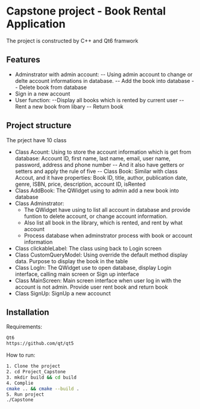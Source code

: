 # Capstone project - Book Rental Application
The project is constructed by C++ and Qt6 framwork

## Features
 - Adminstrator with admin account:
 -- Using admin account to change or delte account informations in database.
 -- Add the book into database
 -- Delete book from database
 - Sign in a new account
 - User function:
  --Display all books which is rented by current user
  -- Rent a new book from libary
  -- Return book

## Project structure
The prject have 10 class
- Class Acount: Using to store the account information which is get from database: Account ID, first name, last name, email, user name, password, address and phone number
-- And it also have getters or setters and apply the rule of five
-- Class Book: Similar with class Accout, and it have properties: Book ID, title, author, publication date, genre, ISBN, price, description, account ID, isRented
- Class AddBook: The QWidget using to admin add a new book into database
- Class Adminstrator: 
    - The QWidget have using to list all account in database and provide funtion to delete account, or change account information.
    - Also list all book in the library, which is rented, and rent by what account
    - Process database when adminstrator process with book or account information
- Class clickableLabel: The class using back to Login screen
- Class CustomQueryModel: Using override the default method display data. Purpose to display the book in the table
- Class LogIn: The QWidget use to open database, display Login interface, calling main screen or Sign up interface
- Class MainScreen: Main screen interface when user log in with the account is not admin. Provide user rent book and return book
- Class SignUp: SignUp a new accounct




## Installation
Requirements:
```sh
Qt6
https://github.com/qt/qt5
```
How to run:
```sh
1. Clone the project
2. cd Project_Capstone
3. mkdir build && cd build
4. Complie
cmake .. && cmake --build . 
5. Run project
./Capstone
```


